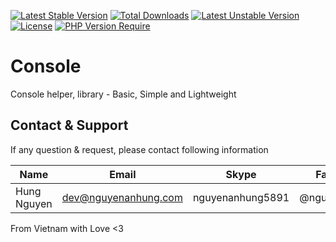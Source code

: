 [![Latest Stable Version](http://poser.pugx.org/nguyenanhung/console/v)](https://packagist.org/packages/nguyenanhung/console) [![Total Downloads](http://poser.pugx.org/nguyenanhung/console/downloads)](https://packagist.org/packages/nguyenanhung/console) [![Latest Unstable Version](http://poser.pugx.org/nguyenanhung/console/v/unstable)](https://packagist.org/packages/nguyenanhung/console) [![License](http://poser.pugx.org/nguyenanhung/console/license)](https://packagist.org/packages/nguyenanhung/console) [![PHP Version Require](http://poser.pugx.org/nguyenanhung/console/require/php)](https://packagist.org/packages/nguyenanhung/console)

# Console

Console helper, library - Basic, Simple and Lightweight

## Contact & Support

If any question & request, please contact following information

| Name        | Email                | Skype            | Facebook      |
|-------------|----------------------|------------------|---------------|
| Hung Nguyen | dev@nguyenanhung.com | nguyenanhung5891 | @nguyenanhung |

From Vietnam with Love <3
